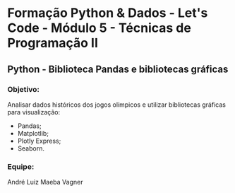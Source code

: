 # Formação Python & Dados - Let's Code - Módulo 5 - Técnicas de Programação II

## Python - Biblioteca Pandas e bibliotecas gráficas

### Objetivo:
Analisar dados históricos dos jogos olímpicos e utilizar bibliotecas gráficas para visualização:
- Pandas;
- Matplotlib;
- Plotly Express;
- Seaborn.

### Equipe:
André Luiz
Maeba
Vagner
